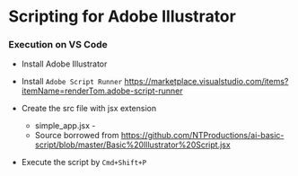 # Scripting for Adobe Illustrator

### Execution on VS Code


* Install Adobe Illustrator

* Install `Adobe Script Runner`
https://marketplace.visualstudio.com/items?itemName=renderTom.adobe-script-runner

* Create the src file with jsx extension
  * simple_app.jsx - 
  * Source borrowed from  https://github.com/NTProductions/ai-basic-script/blob/master/Basic%20Illustrator%20Script.jsx

* Execute the script by   `Cmd+Shift+P`
  
